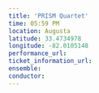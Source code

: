 ```yaml
---
title: 'PRISM Quartet'
time: 05:59 PM
location: Augusta
latitude: 33.4734978
longitude: -82.0105148
performance_url: 
ticket_information_url: 
ensemble: 
conductor: 
---
```

